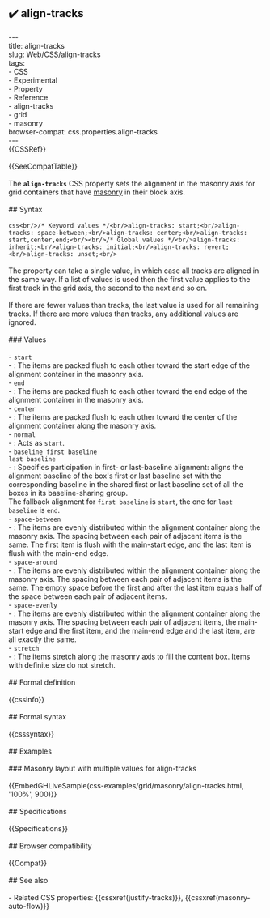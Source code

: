 ## ✔️ align-tracks 
 ---<br/>title: align-tracks<br/>slug: Web/CSS/align-tracks<br/>tags:<br/>  - CSS<br/>  - Experimental<br/>  - Property<br/>  - Reference<br/>  - align-tracks<br/>  - grid<br/>  - masonry<br/>browser-compat: css.properties.align-tracks<br/>---<br/>{{CSSRef}}<br/><br/>{{SeeCompatTable}}<br/><br/>The **`align-tracks`** CSS property sets the alignment in the masonry axis for grid containers that have [masonry](/en-US/docs/Web/CSS/CSS_Grid_Layout/Masonry_Layout) in their block axis.<br/><br/>## Syntax<br/><br/>```css<br/>/* Keyword values */<br/>align-tracks: start;<br/>align-tracks: space-between;<br/>align-tracks: center;<br/>align-tracks: start,center,end;<br/><br/>/* Global values */<br/>align-tracks: inherit;<br/>align-tracks: initial;<br/>align-tracks: revert;<br/>align-tracks: unset;<br/>```<br/><br/>The property can take a single value, in which case all tracks are aligned in the same way. If a list of values is used then the first value applies to the first track in the grid axis, the second to the next and so on.<br/><br/>If there are fewer values than tracks, the last value is used for all remaining tracks. If there are more values than tracks, any additional values are ignored.<br/><br/>### Values<br/><br/>- `start`<br/>  - : The items are packed flush to each other toward the start edge of the alignment container in the masonry axis.<br/>- `end`<br/>  - : The items are packed flush to each other toward the end edge of the alignment container in the masonry axis.<br/>- `center`<br/>  - : The items are packed flush to each other toward the center of the alignment container along the masonry axis.<br/>- `normal`<br/>  - : Acts as `start`.<br/>- `baseline first baseline`<br/>  `last baseline`<br/>  - : Specifies participation in first- or last-baseline alignment: aligns the alignment baseline of the box's first or last baseline set with the corresponding baseline in the shared first or last baseline set of all the boxes in its baseline-sharing group.<br/>    The fallback alignment for `first baseline` is `start`, the one for `last baseline` is `end`.<br/>- `space-between`<br/>  - : The items are evenly distributed within the alignment container along the masonry axis. The spacing between each pair of adjacent items is the same. The first item is flush with the main-start edge, and the last item is flush with the main-end edge.<br/>- `space-around`<br/>  - : The items are evenly distributed within the alignment container along the masonry axis. The spacing between each pair of adjacent items is the same. The empty space before the first and after the last item equals half of the space between each pair of adjacent items.<br/>- `space-evenly`<br/>  - : The items are evenly distributed within the alignment container along the masonry axis. The spacing between each pair of adjacent items, the main-start edge and the first item, and the main-end edge and the last item, are all exactly the same.<br/>- `stretch`<br/>  - : The items stretch along the masonry axis to fill the content box. Items with definite size do not stretch.<br/><br/>## Formal definition<br/><br/>{{cssinfo}}<br/><br/>## Formal syntax<br/><br/>{{csssyntax}}<br/><br/>## Examples<br/><br/>### Masonry layout with multiple values for align-tracks<br/><br/>{{EmbedGHLiveSample(css-examples/grid/masonry/align-tracks.html, '100%', 900)}}<br/><br/>## Specifications<br/><br/>{{Specifications}}<br/><br/>## Browser compatibility<br/><br/>{{Compat}}<br/><br/>## See also<br/><br/>- Related CSS properties: {{cssxref(justify-tracks)}}, {{cssxref(masonry-auto-flow)}}<br/>